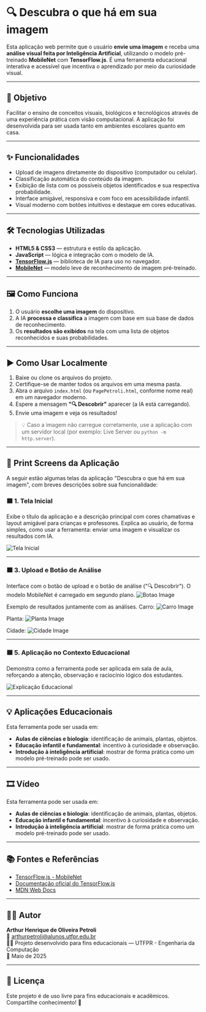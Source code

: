# 🔍 Descubra o que há em sua imagem

Esta aplicação web permite que o usuário **envie uma imagem** e receba uma **análise visual feita por Inteligência Artificial**, utilizando o modelo pré-treinado **MobileNet** com **TensorFlow.js**. É uma ferramenta educacional interativa e acessível que incentiva o aprendizado por meio da curiosidade visual.

---

## 🎯 Objetivo

Facilitar o ensino de conceitos visuais, biológicos e tecnológicos através de uma experiência prática com visão computacional. A aplicação foi desenvolvida para ser usada tanto em ambientes escolares quanto em casa.

---

## ✨ Funcionalidades

- Upload de imagens diretamente do dispositivo (computador ou celular).
- Classificação automática do conteúdo da imagem.
- Exibição de lista com os possíveis objetos identificados e sua respectiva probabilidade.
- Interface amigável, responsiva e com foco em acessibilidade infantil.
- Visual moderno com botões intuitivos e destaque em cores educativas.

---

## 🛠️ Tecnologias Utilizadas

- **HTML5 & CSS3** — estrutura e estilo da aplicação.
- **JavaScript** — lógica e integração com o modelo de IA.
- **[TensorFlow.js](https://www.tensorflow.org/js)** — biblioteca de IA para uso no navegador.
- **[MobileNet](https://github.com/tensorflow/tfjs-models/tree/master/mobilenet)** — modelo leve de reconhecimento de imagem pré-treinado.

---

## 🖼️ Como Funciona

1. O usuário **escolhe uma imagem** do dispositivo.
2. A IA **processa e classifica** a imagem com base em sua base de dados de reconhecimento.
3. Os **resultados são exibidos** na tela com uma lista de objetos reconhecidos e suas probabilidades.

---

## ▶️ Como Usar Localmente

1. Baixe ou clone os arquivos do projeto.
2. Certifique-se de manter todos os arquivos em uma mesma pasta.
3. Abra o arquivo `index.html` (ou `PagePetroli.html`, conforme nome real) em um navegador moderno.
4. Espere a mensagem **"🔍 Descobrir"** aparecer (a IA está carregando).
5. Envie uma imagem e veja os resultados!

> 💡 Caso a imagem não carregue corretamente, use a aplicação com um servidor local (por exemplo: Live Server ou `python -m http.server`).

---

## 📸 Print Screens da Aplicação

A seguir estão algumas telas da aplicação "Descubra o que há em sua imagem", com breves descrições sobre sua funcionalidade:

### 🟦 1. Tela Inicial
Exibe o título da aplicação e a descrição principal com cores chamativas e layout amigável para crianças e professores.
Explica ao usuário, de forma simples, como usar a ferramenta: enviar uma imagem e visualizar os resultados com IA.

![Tela Inicial](markdownImage/Captura%20de%20tela%202025-05-04%20115148.png)

---

### 🟧 3. Upload e Botão de Análise
Interface com o botão de upload e o botão de análise ("🔍 Descobrir"). O modelo MobileNet é carregado em segundo plano.
![Botao Image](markdownImage/botao.png)

Exemplo de resultados juntamente com as análises.
Carro:
![Carro Image](markdownImage/carroAnalise.png)

Planta:
![Planta Image](markdownImage/plantaAnalise.png)

Cidade:
![Cidade Image](markdownImage/cidade.png)

---

### 🟪 5. Aplicação no Contexto Educacional
Demonstra como a ferramenta pode ser aplicada em sala de aula, reforçando a atenção, observação e raciocínio lógico dos estudantes.

![Explicação Educacional](markdownImage/explicAula.png)

---

## 💡 Aplicações Educacionais

Esta ferramenta pode ser usada em:

- **Aulas de ciências e biologia**: identificação de animais, plantas, objetos.
- **Educação infantil e fundamental**: incentivo à curiosidade e observação.
- **Introdução à inteligência artificial**: mostrar de forma prática como um modelo pré-treinado pode ser usado.

---

## 🎞️ Vídeo

Esta ferramenta pode ser usada em:

- **Aulas de ciências e biologia**: identificação de animais, plantas, objetos.
- **Educação infantil e fundamental**: incentivo à curiosidade e observação.
- **Introdução à inteligência artificial**: mostrar de forma prática como um modelo pré-treinado pode ser usado.

---

## 📚 Fontes e Referências

- [TensorFlow.js - MobileNet](https://github.com/tensorflow/tfjs-models/tree/master/mobilenet)
- [Documentação oficial do TensorFlow.js](https://www.tensorflow.org/js)
- [MDN Web Docs](https://developer.mozilla.org/)

---

## 👨‍💻 Autor

**Arthur Henrique de Oliveira Petroli**  
📧 arthurpetroli@alunos.utfpr.edu.br  
🧑‍🎓 Projeto desenvolvido para fins educacionais — UTFPR - Engenharia da Computação  
📅 Maio de 2025

---

## 🧠 Licença

Este projeto é de uso livre para fins educacionais e acadêmicos. Compartilhe conhecimento! 🚀
